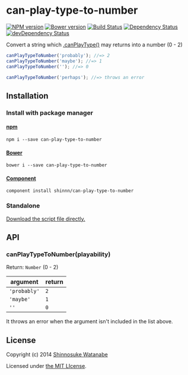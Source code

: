 # can-play-type-to-number

[![NPM version](https://badge.fury.io/js/can-play-type-to-number.svg)](http://badge.fury.io/js/can-play-type-to-number)
[![Bower version](https://badge.fury.io/bo/can-play-type-to-number.svg)](http://badge.fury.io/bo/can-play-type-to-number)
[![Build Status](https://travis-ci.org/shinnn/can-play-type-to-number.svg?branch=master)](https://travis-ci.org/shinnn/can-play-type-to-number)
[![Dependency Status](https://david-dm.org/shinnn/can-play-type-to-number.svg)](https://david-dm.org/shinnn/can-play-type-to-number)
[![devDependency Status](https://david-dm.org/shinnn/can-play-type-to-number/dev-status.svg)](https://david-dm.org/shinnn/can-play-type-to-number#info=devDependencies)

Convert a string which [.canPlayType()](http://msdn.microsoft.com/library/ie/ff975191) may returns into a number (0 - 2)

```javascript
canPlayTypeToNumber('probably'); //=> 2
canPlayTypeToNumber('maybe'); //=> 1
canPlayTypeToNumber(''); //=> 0

canPlayTypeToNumber('perhaps'); //=> throws an error
```

## Installation

### Install with package manager

#### [npm](https://www.npmjs.org/)

```
npm i --save can-play-type-to-number
```

#### [Bower](http://bower.io/)

```
bower i --save can-play-type-to-number
```

#### [Component](http://component.io/)

```
component install shinnn/can-play-type-to-number
```

### Standalone

[Download the script file directly.](https://raw.githubusercontent.com/shinnn/can-play-type-to-number/master/dist/can-play-type-to-number.js "view raw")

## API

### canPlayTypeToNumber(playability)

Return: `Number` (0 - 2)

| argument     | return |
| ------------ | ------ |
| `'probably'` | `2`    |
| `'maybe'`    | `1`    |
| `''`         | `0`    |

It throws an error when the argument isn't included in the list above.

## License

Copyright (c) 2014 [Shinnosuke Watanabe](https://github.com/shinnn)

Licensed under [the MIT LIcense](./LICENSE).

